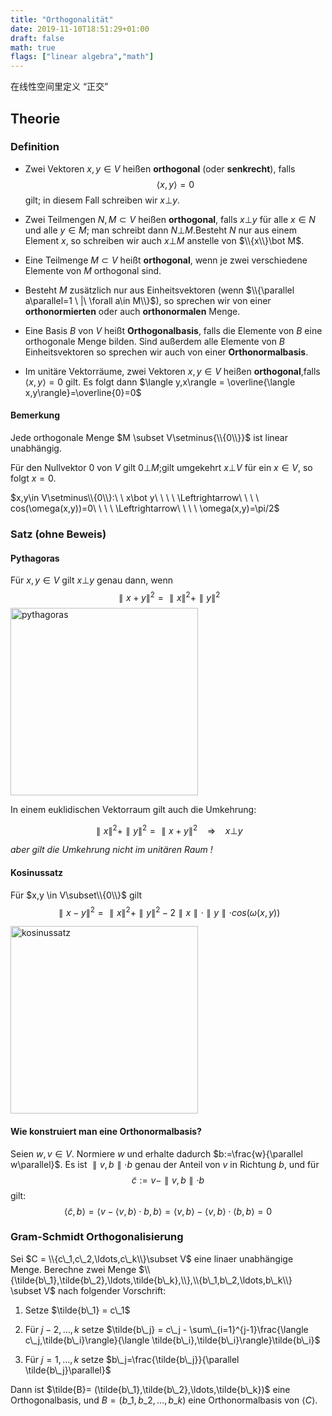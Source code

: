 ```yaml
---
title: "Orthogonalität"
date: 2019-11-10T18:51:29+01:00
draft: false
math: true
flags: ["linear algebra","math"]
---
```


在线性空间里定义 “正交”

## Theorie

### Definition

+ Zwei Vektoren $x,y\in V$ heißen __orthogonal__ (oder __senkrecht__), falls
$$
\langle x,y\rangle = 0
$$
gilt; in diesem Fall schreiben wir $x \bot y$.

+ Zwei Teilmengen $N,M \subset V$ heißen __orthogonal__, falls $x\bot y$ für alle $x\in N$ und alle $y\in M$; man schreibt dann $N\bot M$.Besteht $N$ nur aus einem Element $x$, so schreiben wir auch $x\bot M$ anstelle von $\\{x\\}\bot M$.

+ Eine Teilmenge $M \subset V$ heißt __orthogonal__, wenn je zwei verschiedene Elemente von $M$ orthogonal sind.

+ Besteht $M$ zusätzlich nur aus Einheitsvektoren (wenn $\\{\parallel a\parallel=1 \ |\ \forall a\in M\\}$), so sprechen wir von einer __orthonormierten__ oder auch __orthonormalen__ Menge.

+ Eine Basis $B$ von $V$ heißt __Orthogonalbasis__, falls die Elemente von $B$ eine orthogonale Menge bilden. Sind außerdem alle Elemente von $B$ Einheitsvektoren so sprechen wir auch von einer __Orthonormalbasis__.
  
+ Im unitäre Vektorräume, zwei Vektoren $x,y \in V$ heißen __orthogonal__,falls $\langle x,y\rangle = 0$ gilt. Es folgt dann $\langle y,x\rangle = \overline{\langle x,y\rangle}=\overline{0}=0$

#### Bemerkung

Jede orthogonale Menge $M \subset V\setminus{\\{0\\}}$ ist linear unabhängig. 

Für den Nullvektor $0$ von $V$ gilt $0\bot M$;gilt umgekehrt $x\bot V$ für ein $x\in V$, so folgt $x=0$.

$x,y\in V\setminus\\{0\\}:\ \ x\bot y\ \ \ \ \Leftrightarrow\ \ \ \ cos(\omega(x,y))=0\ \ \ \ \Leftrightarrow\ \ \ \ \omega(x,y)=\pi/2$


### Satz (ohne Beweis)

#### Pythagoras

Für $x,y \in V$ gilt $x\bot y$ genau dann, wenn
$$
\parallel x+y\parallel^2=\parallel x\parallel^2+\parallel y\parallel^2
$$
<img src="/postImage/Orthogonalität/Pythagoras.png" alt="pythagoras" width="300" class="center" />

In einem euklidischen Vektorraum gilt auch die Umkehrung:

$$
\parallel x\parallel^2+\parallel y\parallel^2 = \parallel x+y\parallel^2 \ \ \ \ \Rightarrow \ \ \ \ x\bot y
$$

_aber gilt die Umkehrung nicht im unitären Raum !_

#### Kosinussatz

Für $x,y \in V\subset\\{0\\}$ gilt
$$
\parallel x-y\parallel^2 = \parallel x\parallel^2+\parallel y\parallel^2-2\parallel x\parallel\cdot\parallel y \parallel\cdot cos(\omega(x,y))
$$

<img src="/postImage/Orthogonalität/Kosinussatz.png" alt="kosinussatz" width="300" class="center" />

#### Wie konstruiert man eine Orthonormalbasis?
Seien $w,v \in V$. Normiere $w$ und erhalte dadurch $b:=\frac{w}{\parallel w\parallel}$. Es ist $\parallel v,b\parallel\cdot b$ genau der Anteil von $v$ in Richtung $b$, und für
$$
\tilde{c}:=v-\parallel v,b\parallel\cdot b
$$
gilt:
$$
\langle\tilde{c},b\rangle=\langle v-\langle v,b\rangle\cdot b,b\rangle= \langle v,b\rangle-\langle v,b\rangle\cdot\langle b,b\rangle=0
$$

### Gram-Schmidt Orthogonalisierung

Sei $C = \\{c\_1,c\_2,\ldots,c\_k\\}\subset V$ eine linaer unabhängige Menge. Berechne zwei Menge $\\{\tilde{b\_1},\tilde{b\_2},\ldots,\tilde{b\_k},\\},\\{b\_1,b\_2,\ldots,b\_k\\} \subset V$ nach folgender Vorschrift:

1. Setze $\tilde{b\_1} = c\_1$

2. Für $j-2,\ldots,k$ setze $\tilde{b\_j} = c\_j - \sum\_{i=1}^{j-1}\frac{\langle c\_j,\tilde{b\_i}\rangle}{\langle \tilde{b\_i},\tilde{b\_i}\rangle}\tilde{b\_i}$

3. Für $j=1,\ldots,k$ setze $b\_j=\frac{\tilde{b\_j}}{\parallel \tilde{b\_j}\parallel}$

Dann ist $\tilde{B}= (\tilde{b\_1},\tilde{b\_2},\ldots,\tilde{b\_k})$ eine Orthogonalbasis, und $B=(b\_1,b\_2,\ldots,b\_k)$ eine Orthonormalbasis von $\langle C\rangle$.